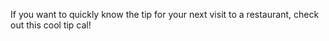 If you want to quickly know the tip for your next visit to a restaurant, check out this cool tip cal!
